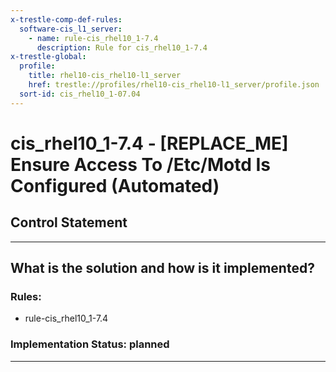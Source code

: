 ```yaml
---
x-trestle-comp-def-rules:
  software-cis_l1_server:
    - name: rule-cis_rhel10_1-7.4
      description: Rule for cis_rhel10_1-7.4
x-trestle-global:
  profile:
    title: rhel10-cis_rhel10-l1_server
    href: trestle://profiles/rhel10-cis_rhel10-l1_server/profile.json
  sort-id: cis_rhel10_1-07.04
---
```


# cis_rhel10_1-7.4 - \[REPLACE_ME\] Ensure Access To /Etc/Motd Is Configured (Automated)

## Control Statement

______________________________________________________________________

## What is the solution and how is it implemented?

<!-- For implementation status enter one of: implemented, partial, planned, alternative, not-applicable -->

<!-- Note that the list of rules under ### Rules: is read-only and changes will not be captured after assembly to JSON -->

<!-- Add control implementation description here for control: cis_rhel10_1-7.4 -->

### Rules:

  - rule-cis_rhel10_1-7.4

### Implementation Status: planned

______________________________________________________________________
